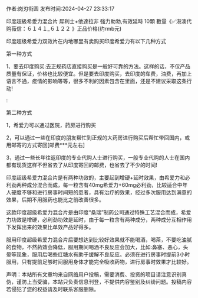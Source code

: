 <p>作者:岗刃衔圆 发布时间:2024-04-27 23:33:17</p>
<p>印度超級希愛力混合片 犀利士+他達拉非 強力助勃,有效延時 10顆 數量《✅港澳代购薇信：６１４１_６１２２ 》正品价格(约rmb元) </p>
									<p> 印度超级希爱力双效片在内地哪里有卖购买印度希爱力有以下几种方式</p><p>第一种方式</p><p>1、要去印度购买:去正规药店直接购买是一般好可靠的方法。这样的话，不仅产品质量有保证，价格也比较便宜。但是要去印度购买，去印度的车费，油费，再加上语言不通，疫情的影响等等，很多不利的因素包含在里面，还是不建议采取这条行动!</p><p>: </p><p></p><p>第二种方式</p><p>1，希爱力可以通过医院，药房进行购买</p><p>2，可以通过一些在印度的朋友帮忙到正规的大药房进行购买后帮忙带回国内，或用邮寄的方式寄回[邮费***元左右]</p><p>3，通过一些长年往返印度的专业代购人士进行购买，一般专业代购的人士在国内都有现货这样不但省去了从印度寄回的邮费，也省去了不少的时间!</p><p>   印度超级希爱力混合片是有两种功效的，主要起到增硬+延时效果，由希爱力和必利劲两种成分混合而成，每一粒含有40mg希爱力+60mg必利劲，比较适合中年人硬度不够和进行房事时间短的患者，具有治疗的效果，经过多次服用达到满意的效果，后期不用服葯也能比之前改善很多。</p><p>这款印度超级希爱力混合片是由印度“桑瑞”制葯公司通过特殊工艺混合而成，希爱力功效是增硬，必利劲功效是延时，由于每一粒含有两种成分，两种成分互相作用下发挥出来的效果比单效产品好得多。</p><p>服用印度超级希爱力混合片后要想达到比较好效果就不能喝酒，喝茶，不要吃油腻的食物，不然葯效会降低，服用期间喝酒不良反应会加大，比如:鼻塞、恶心，头晕等现象，服用后喝些红糖水有助于缓解不良反应。必须在进行房事时提前3小时服用，只有提前足够时间服用身体才能完全吸收葯物，进行房事时效果才比较好。</p>				声明：本站所有文章均来自网络用户投稿，需要消费、投资的项目请注意识别真伪，谨防上当受骗，本站只负责信息刊登，不提供内容鉴别及纠纷问题。投稿内容若侵犯了您的权益请及时联系客服删除。				
